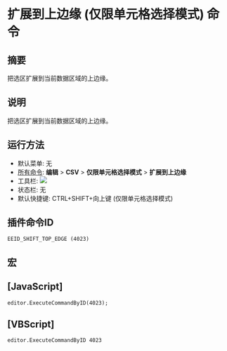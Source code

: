 # 扩展到上边缘 (仅限单元格选择模式) 命令

## 摘要

把选区扩展到当前数据区域的上边缘。

## 说明

把选区扩展到当前数据区域的上边缘。

## 运行方法

- 默认菜单: 无
- [所有命令](../tools/all_commands): **编辑** \> **CSV** \> **仅限单元格选择模式** \> **扩展到上边缘**
- 工具栏: ![](../../images/cell_selection_mode..png)
- 状态栏: 无
- 默认快捷键: CTRL+SHIFT+向上键 (仅限单元格选择模式)

## 插件命令ID

```
EEID_SHIFT_TOP_EDGE (4023)
```

## 宏

## \[JavaScript\]

```
editor.ExecuteCommandByID(4023);
```

## \[VBScript\]

```
editor.ExecuteCommandByID 4023
```
